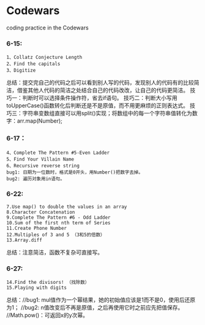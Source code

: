 # Codewars
coding practice in the Codewars

### 6-15:   
    1、Collatz Conjecture Length   
    2、Find the capitals    
    3、Digitize

总结：提交完自己的代码之后可以看到别人写的代码，发现别人的代码有的比较简洁，借鉴其他人代码的简洁之处结合自己的代码改改，让自己的代码更简洁。
技巧一：判断时可以选择条件操作符，省去if语句。
技巧二：判断大小写用toUpperCase()函数转化后判断还是不是原值，而不用更麻烦的正则表达式。
技巧三：字符串变数组直接可以用split()实现；将数组中的每一个字符串值转化为数字：arr.map(Number);

### 6-17：
    4、Complete The Pattern #5-Even Ladder  
    5、Find Your Villain Name   
    6、Recursive reverse string
    bug1: 日期为一位数时，格式是0开头，用Number()把数字去掉。
    bug2: 遍历对象用in语句。

### 6-22:   
    7.Use map() to double the values in an array   
    8.Character Concatenation   
    9.Complete The Pattern #6 - Odd Ladder
    10.Sum of the first nth term of Series    
    11.Create Phone Number     
    12.Multiples of 3 and 5 （3和5的倍数）     
    13.Array.diff
总结：注意简洁，函数不复杂可直接写。

### 6-27:
    14.Find the divisors! （找除数）
    15.Playing with digits
总结：//bug1: mul值作为一个幂结果，她的初始值应该是1而不是0，使用后还原为1；
      //bug2: n值改变后不再是原值，之后再使用它时之前应先把值保存。
      //Math.pow()：可返回x的y次幂。
    
